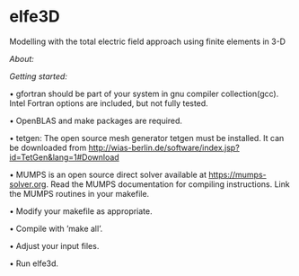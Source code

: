 # elfe3D
Modelling with the total electric field approach using finite elements in 3-D

_About:_


_Getting started:_

• gfortran should be part of your system in gnu compiler collection(gcc). Intel Fortran options are included, but not fully tested.

• OpenBLAS and make packages are required.

• tetgen: The open source mesh generator tetgen must be installed. It can be downloaded from http://wias-berlin.de/software/index.jsp?id=TetGen&lang=1#Download

• MUMPS is an open source direct solver available at https://mumps-solver.org. Read the MUMPS documentation for compiling instructions. Link the MUMPS routines in your makefile.

• Modify your makefile as appropriate.

• Compile with ’make all’.

• Adjust your input files.

• Run elfe3d.
